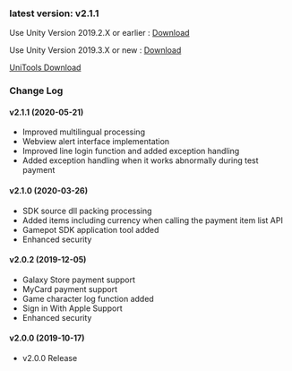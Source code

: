 ### latest version: v2.1.1

Use Unity Version 2019.2.X  or earlier :
[Download](https://xyuditqzezxs1008973.cdn.ntruss.com/GamePotUnityPluginV2_v2.1.1_20200525.unitypackage)

Use Unity Version 2019.3.X  or new :
[Download](https://xyuditqzezxs1008973.cdn.ntruss.com/GamePotUnityPluginV2.1.0_for2019.03_20200525.unitypackage)


[UniTools Download](https://xyuditqzezxs1008973.cdn.ntruss.com/GamePotTools_Beta_20200326.unitypackage)
<br/>

### Change Log

#### v2.1.1 (2020-05-21)

- Improved multilingual processing
- Webview alert interface implementation
- Improved line login function and added exception handling
- Added exception handling when it works abnormally during test payment

#### v2.1.0 (2020-03-26)

- SDK source dll packing processing
- Added items including currency when calling the payment item list API
- Gamepot SDK application tool added
- Enhanced security

#### v2.0.2 (2019-12-05)

- Galaxy Store payment support
- MyCard payment support
- Game character log function added
- Sign in With Apple Support
- Enhanced security

#### v2.0.0 (2019-10-17)

- v2.0.0 Release
